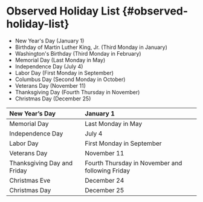 # Observed Holiday List {#observed-holiday-list}



* New Year's Day \(January 1\)
* Birthday of Martin Luther King, Jr. \(Third Monday in January\)
* Washington's Birthday \(Third Monday in February\)
* Memorial Day \(Last Monday in May\)
* Independence Day \(July 4\)
* Labor Day \(First Monday in September\)
* Columbus Day \(Second Monday in October\)
* Veterans Day \(November 11\)
* Thanksgiving Day \(Fourth Thursday in November\)
* Christmas Day \(December 25\)



| New Year’s Day | January 1 |
| :--- | :--- |
| Memorial Day | Last Monday in May |
| Independence Day | July 4 |
| Labor Day | First Monday in September |
| Veterans Day | November 11 |
| Thanksgiving Day and Friday | Fourth Thursday in November and following Friday |
| Christmas Eve | December 24 |
| Christmas Day | December 25 |



